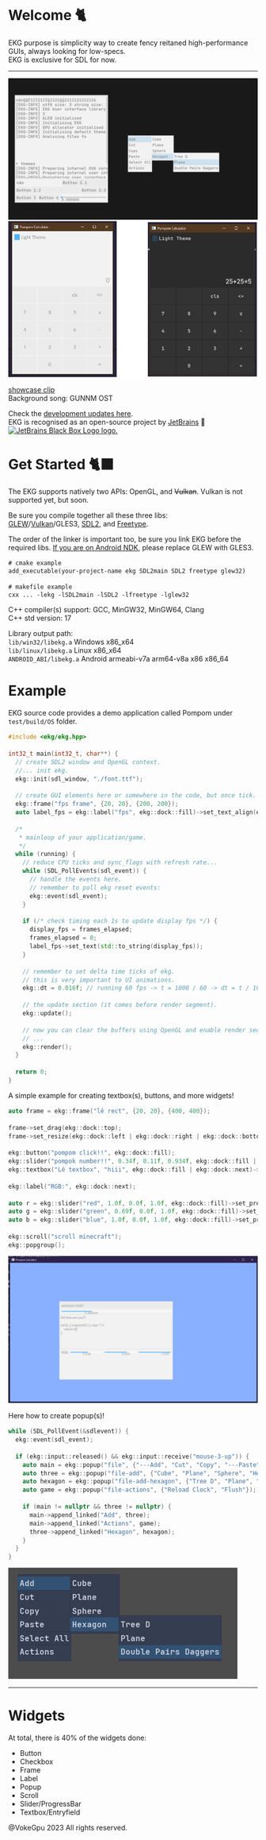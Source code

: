# Welcome 🐈

EKG purpose is simplicity way to create fency reitaned high-performance GUIs, always looking for low-specs.  
EKG is exclusive for SDL for now.  

---

![Image Text](/splash/splash-shocase-3.0-light-theme.png?raw=true)
![Calc](/splash/splash-calc-showcase.png?raw=true)

[showcase clip](https://github.com/gamedevs-do-apocalipse/gamedevs-do-apocalipse/assets/37088203/5f0cd227-e50d-495c-81a7-76e6155305eb)  
Background song: GUNNM OST 

Check the [development updates here](https://github.com/orgs/gamedevs-do-apocalipse/discussions/5).  
EKG is recognised as an open-source project by [JetBrains](https://www.jetbrains.com/) 🖤  
<a href="https://www.jetbrains.com"> <img src="https://resources.jetbrains.com/storage/products/company/brand/logos/jb_square.png" width="100" height="100" alt="JetBrains Black Box Logo logo."> <a/>

# Get Started 🐈‍⬛

The EKG supports natively two APIs: OpenGL, and ~~Vulkan~~. Vulkan is not supported yet, but soon.

Be sure you compile together all these three libs:  
[GLEW](https://glew.sourceforge.net/)/[Vulkan](https://www.vulkan.org/)/GLES3, [SDL2](https://www.libsdl.org/), and [Freetype](https://freetype.org/).

The order of the linker is important too, be sure you link EKG before the required libs.
[If you are on Android NDK](https://github.com/vokegpu/pompom), please replace GLEW with GLES3.

```
# cmake example
add_executable(your-project-name ekg SDL2main SDL2 freetype glew32)

# makefile example
cxx ... -lekg -lSDL2main -lSDL2 -lfreetype -lglew32
```

C++ compiler(s) support: GCC, MinGW32, MinGW64, Clang  
C++ std version: 17
  
Library output path:   
`lib/win32/libekg.a` Windows x86_x64  
`lib/linux/libekg.a` Linux x86_x64  
`ANDROID_ABI/libekg.a` Android armeabi-v7a arm64-v8a x86 x86_64  

# Example

EKG source code provides a demo application called Pompom under `test/build/OS` folder.

```c++
#include <ekg/ekg.hpp>

int32_t main(int32_t, char**) {
  // create SDL2 window and OpenGL context.
  //... init ekg.
  ekg::init(sdl_window, "./font.ttf");
  
  // create GUI elements here or somewhere in the code, but once tick.
  ekg::frame("fps frame", {20, 20}, {200, 200});
  auto label_fps = ekg::label("fps", ekg::dock::fill)->set_text_align(ekg::dock::center);
  
  /*
   * mainloop of your application/game.
   */
  while (running) {
    // reduce CPU ticks and sync_flags with refresh rate...
    while (SDL_PollEvents(sdl_event)) {
      // handle the events here.
      // remember to poll ekg reset events:
      ekg::event(sdl_event);
    }
    
    if (/* check timing each 1s to update display fps */) {
      display_fps = frames_elapsed;
      frames_elapsed = 0;
      label_fps->set_text(std::to_string(display_fps));
    }
    
    // remember to set delta time ticks of ekg.
    // this is very important to UI animations. 
    ekg::dt = 0.016f; // running 60 fps -> t = 1000 / 60 -> dt = t / 100;
    
    // the update section (it comes before render segment).
    ekg::update();
    
    // now you can clear the buffers using OpenGL and enable render section of ekg.
    // ...
    ekg::render();
  }
  
  return 0;
}
```

A simple example for creating textbox(s), buttons, and more widgets!

```cpp
auto frame = ekg::frame("lê rect", {20, 20}, {400, 400});

frame->set_drag(ekg::dock::top);
frame->set_resize(ekg::dock::left | ekg::dock::right | ekg::dock::bottom);

ekg::button("pompom click!!", ekg::dock::fill);
ekg::slider("pompok number!!", 0.34f, 0.11f, 0.934f, ekg::dock::fill | ekg::dock::next)->set_precision(4);
ekg::textbox("Lê textbox", "hiii", ekg::dock::fill | ekg::dock::next)->set_scaled_height(6);

ekg::label("RGB:", ekg::dock::next);

auto r = ekg::slider("red", 1.0f, 0.0f, 1.0f, ekg::dock::fill)->set_precision(2);
auto g = ekg::slider("green", 0.69f, 0.0f, 1.0f, ekg::dock::fill)->set_precision(2);
auto b = ekg::slider("blue", 1.0f, 0.0f, 1.0f, ekg::dock::fill)->set_precision(2);

ekg::scroll("scroll minecraft");
ekg::popgroup();
```

![Image Text](/splash/clean-white-theme-showcase-code-6.png?raw=true)

Here how to create popup(s)!

```cpp
while (SDL_PollEvent(&sdlevent)) {
  ekg::event(sdl_event);

  if (ekg::input::released() && ekg::input::receive("mouse-3-up")) {
    auto main = ekg::popup("file", {"---Add", "Cut", "Copy", "---Paste", "---Select All", "Actions"});
    auto three = ekg::popup("file-add", {"Cube", "Plane", "Sphere", "Hexagon", "Hexagon"});
    auto hexagon = ekg::popup("file-add-hexagon", {"Tree D", "Plane", "Double Pairs Daggers"});
    auto game = ekg::popup("file-actions", {"Reload Clock", "Flush"});
  
    if (main != nullptr && three != nullptr) {
      main->append_linked("Add", three);
      main->append_linked("Actions", game);
      three->append_linked("Hexagon", hexagon);
    }
  }
}
```

![Image Text](/splash/ekg-2-showcase-popup.png?raw=true)

---

# Widgets

At total, there is 40% of the widgets done:
- Button
- Checkbox
- Frame
- Label
- Popup
- Scroll
- Slider/ProgressBar
- Textbox/Entryfield

@VokeGpu 2023 All rights reserved.
